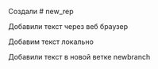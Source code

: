 ﻿Создали # new_rep

Добавили текст через веб браузер


Добавим текст локально

Добавили текст в новой ветке newbranch